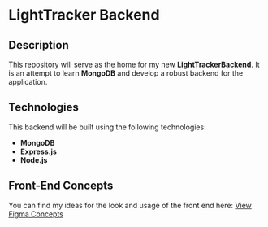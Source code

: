 # LightTracker Backend

## Description
This repository will serve as the home for my new **LightTrackerBackend**. It is an attempt to learn **MongoDB** and develop a robust backend for the application.

## Technologies
This backend will be built using the following technologies:
- **MongoDB**
- **Express.js**
- **Node.js**

## Front-End Concepts
You can find my ideas for the look and usage of the front end here: [View Figma Concepts](https://www.figma.com/board/oKUfEGiBStwHzBbx3sfdTl/lightTrakr?node-id=0-1&t=RfA21dsQ0pbPwEjy-1)
